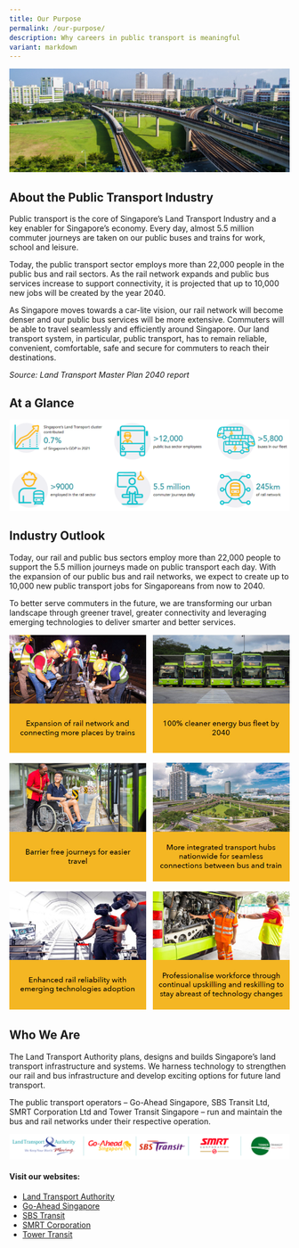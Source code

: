 ```yaml
---
title: Our Purpose
permalink: /our-purpose/
description: Why careers in public transport is meaningful
variant: markdown
---
```

![](/images/our-purpose-banner-1920x710-1.jpg)

## About the Public Transport Industry
Public transport is the core of Singapore’s Land Transport Industry and a key enabler for Singapore’s economy. Every day, almost 5.5 million commuter journeys are taken on our public buses and trains for work, school and leisure.

Today, the public transport sector employs more than 22,000 people in the public bus and rail sectors. As the rail network expands and public bus services increase to support connectivity, it is projected that up to 10,000 new jobs will be created by the year 2040.

As Singapore moves towards a car-lite vision, our rail network will become denser and our public bus services will be more extensive. Commuters will be able to travel seamlessly and efficiently around Singapore. Our land transport system, in particular, public transport, has to remain reliable, convenient, comfortable, safe and secure for commuters to reach their destinations.

_Source: Land Transport Master Plan 2040 report_

## At a Glance
![](/images/public%20transport%20industry%20outlook.png)

## Industry Outlook
Today, our rail and public bus sectors employ more than 22,000 people to support the 5.5 million journeys made on public transport each day. With the expansion of our public bus and rail networks, we expect to create up to 10,000 new public transport jobs for Singaporeans from now to 2040.

To better serve commuters in the future, we are transforming our urban landscape through greener travel, greater connectivity and leveraging emerging technologies to deliver smarter and better services.

![](/images/industry_outlook_1.jpg)

![](/images/industry_outlook_2.jpg)

![](/images/industry_outlook_3.jpg)

## Who We Are
The Land Transport Authority plans, designs and builds Singapore’s land transport infrastructure and systems. We harness technology to strengthen our rail and bus infrastructure and develop exciting options for future land transport.

The public transport operators – Go-Ahead Singapore, SBS Transit Ltd, SMRT Corporation Ltd and Tower Transit Singapore – run and maintain the bus and rail networks under their respective operation.

![](/images/who%20we%20are.png)

#### Visit our websites:
* [Land Transport Authority](https://www.lta.gov.sg/content/ltagov/en.html) 
* [Go-Ahead Singapore](https://go-aheadsingapore.com/)
* [SBS Transit](https://www.sbstransit.com.sg/)
* [SMRT Corporation](https://www.smrt.com.sg/)
* [Tower Transit](https://towertransit.sg/)